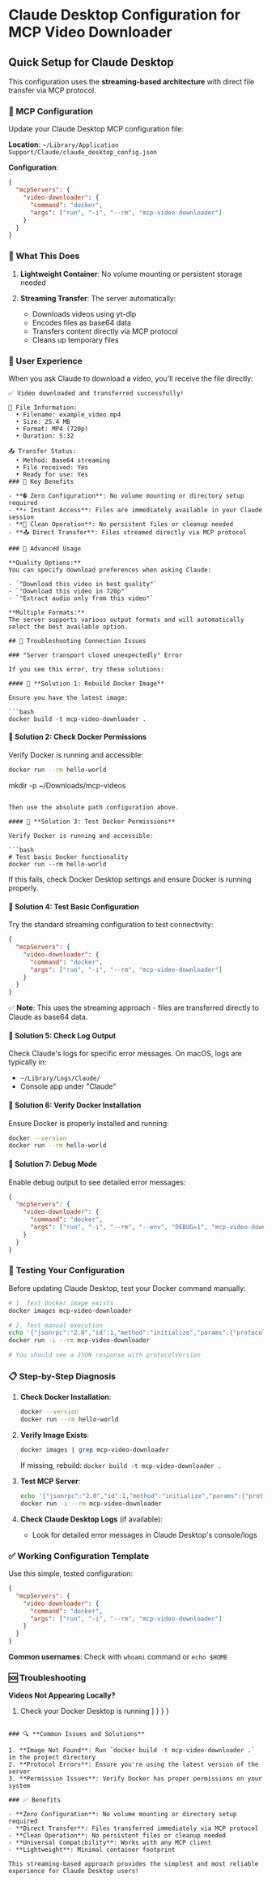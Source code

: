 # Claude Desktop Configuration for MCP Video Downloader

## Quick Setup for Claude Desktop

This configuration uses the **streaming-based architecture** with direct file transfer via MCP protocol.

### 📝 MCP Configuration

Update your Claude Desktop MCP configuration file:

**Location**: `~/Library/Application Support/Claude/claude_desktop_config.json`

**Configuration**:

```json
{
  "mcpServers": {
    "video-downloader": {
      "command": "docker",
      "args": ["run", "-i", "--rm", "mcp-video-downloader"]
    }
  }
}
```

### 🎯 What This Does

1. **Lightweight Container**: No volume mounting or persistent storage needed

2. **Streaming Transfer**: The server automatically:
   - Downloads videos using yt-dlp
   - Encodes files as base64 data
   - Transfers content directly via MCP protocol
   - Cleans up temporary files

### 📱 User Experience

When you ask Claude to download a video, you'll receive the file directly:

````
✅ Video downloaded and transferred successfully!

📁 File Information:
  • Filename: example_video.mp4
  • Size: 25.4 MB
  • Format: MP4 (720p)
  • Duration: 5:32

📤 Transfer Status:
  • Method: Base64 streaming
  • File received: Yes
  • Ready for use: Yes
### 🎯 Key Benefits

- **� Zero Configuration**: No volume mounting or directory setup required
- **⚡ Instant Access**: Files are immediately available in your Claude session
- **🧹 Clean Operation**: No persistent files or cleanup needed
- **📤 Direct Transfer**: Files streamed directly via MCP protocol

### 🔧 Advanced Usage

**Quality Options:**
You can specify download preferences when asking Claude:

- `"Download this video in best quality"`
- `"Download this video in 720p"`
- `"Extract audio only from this video"`

**Multiple Formats:**
The server supports various output formats and will automatically select the best available option.

## 🚨 Troubleshooting Connection Issues

### "Server transport closed unexpectedly" Error

If you see this error, try these solutions:

#### 🔧 **Solution 1: Rebuild Docker Image**

Ensure you have the latest image:

```bash
docker build -t mcp-video-downloader .
````

#### 🔧 **Solution 2: Check Docker Permissions**

Verify Docker is running and accessible:

```bash
docker run --rm hello-world
```

mkdir -p ~/Downloads/mcp-videos

````

Then use the absolute path configuration above.

#### 🔧 **Solution 3: Test Docker Permissions**

Verify Docker is running and accessible:

```bash
# Test basic Docker functionality
docker run --rm hello-world
````

If this fails, check Docker Desktop settings and ensure Docker is running properly.

#### 🔧 **Solution 4: Test Basic Configuration**

Try the standard streaming configuration to test connectivity:

```json
{
  "mcpServers": {
    "video-downloader": {
      "command": "docker",
      "args": ["run", "-i", "--rm", "mcp-video-downloader"]
    }
  }
}
```

✅ **Note**: This uses the streaming approach - files are transferred directly to Claude as base64 data.

#### 🔧 **Solution 5: Check Log Output**

Check Claude's logs for specific error messages. On macOS, logs are typically in:

- `~/Library/Logs/Claude/`
- Console app under "Claude"

#### 🔧 **Solution 6: Verify Docker Installation**

Ensure Docker is properly installed and running:

```bash
docker --version
docker run --rm hello-world
```

#### 🔧 **Solution 7: Debug Mode**

Enable debug output to see detailed error messages:

```json
{
  "mcpServers": {
    "video-downloader": {
      "command": "docker",
      "args": ["run", "-i", "--rm", "--env", "DEBUG=1", "mcp-video-downloader"]
    }
  }
}
```

### 🧪 **Testing Your Configuration**

Before updating Claude Desktop, test your Docker command manually:

```bash
# 1. Test Docker image exists
docker images mcp-video-downloader

# 2. Test manual execution
echo '{"jsonrpc":"2.0","id":1,"method":"initialize","params":{"protocolVersion":"2024-11-05","capabilities":{},"clientInfo":{"name":"test","version":"1.0.0"}}}' | \
docker run -i --rm mcp-video-downloader

# You should see a JSON response with protocolVersion
```

### 📋 **Step-by-Step Diagnosis**

1. **Check Docker Installation**:

   ```bash
   docker --version
   docker run --rm hello-world
   ```

2. **Verify Image Exists**:

   ```bash
   docker images | grep mcp-video-downloader
   ```

   If missing, rebuild: `docker build -t mcp-video-downloader .`

3. **Test MCP Server**:

   ```bash
   echo '{"jsonrpc":"2.0","id":1,"method":"initialize","params":{"protocolVersion":"2024-11-05","capabilities":{},"clientInfo":{"name":"test","version":"1.0.0"}}}' | \
   docker run -i --rm mcp-video-downloader
   ```

4. **Check Claude Desktop Logs** (if available):
   - Look for detailed error messages in Claude Desktop's console/logs

### ✅ **Working Configuration Template**

Use this simple, tested configuration:

```json
{
  "mcpServers": {
    "video-downloader": {
      "command": "docker",
      "args": ["run", "-i", "--rm", "mcp-video-downloader"]
    }
  }
}
```

**Common usernames**: Check with `whoami` command or `echo $HOME`

### 🆘 Troubleshooting

**Videos Not Appearing Locally?**

1. Check your Docker Desktop is running
   ]
   }
   }
   }

```

### 🔍 **Common Issues and Solutions**

1. **Image Not Found**: Run `docker build -t mcp-video-downloader .` in the project directory
2. **Protocol Errors**: Ensure you're using the latest version of the server
3. **Permission Issues**: Verify Docker has proper permissions on your system

### ✅ Benefits

- **Zero Configuration**: No volume mounting or directory setup required
- **Direct Transfer**: Files transferred immediately via MCP protocol
- **Clean Operation**: No persistent files or cleanup needed
- **Universal Compatibility**: Works with any MCP client
- **Lightweight**: Minimal container footprint

This streaming-based approach provides the simplest and most reliable experience for Claude Desktop users!
```
